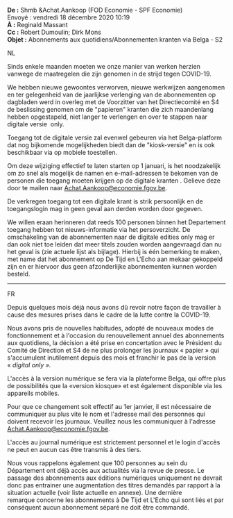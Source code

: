 **De :** Shmb &Achat.Aankoop (FOD Economie - SPF Economie)  
Envoyé : vendredi 18 décembre 2020 10:19  
**&Agrave; :** Reginald Massant  
**Cc :** Robert Dumoulin; Dirk Mons  
**Objet :** Abonnements aux quotidiens/Abonnementen kranten via Belga - S2

NL

Sinds enkele maanden moeten we onze manier van werken herzien vanwege de maatregelen die zijn genomen in de strijd tegen COVID-19.

We hebben nieuwe gewoontes verworven, nieuwe werkwijzen aangenomen en ter gelegenheid van de jaarlijkse verlenging van de abonnementen op dagbladen werd in overleg met de Voorzitter van het Directiecomité en S4 de beslissing genomen om de "papieren" kranten die zich maandenlang hebben opgestapeld, niet langer te verlengen en over te stappen naar digitale versie  only.

Toegang tot de digitale versie zal evenwel gebeuren via het Belga-platform dat nog bijkomende mogelijkheden biedt dan de "kiosk-versie" en is ook beschikbaar via op mobiele toestellen.

Om deze wijziging effectief te laten starten op 1 januari, is het noodzakelijk om zo snel als mogelijk de namen en e-mail-adressen te bekomen van de personen die toegang moeten krijgen op de digitale kranten . Gelieve deze door te mailen naar [Achat.Aankoop@economie.fgov.be](mailto:Achat.Aankoop@economie.fgov.be).

De verkregen toegang tot een digitale krant is strik persoonlijk en de toegangslogin mag in geen geval aan derden worden door gegeven.

We willen eraan herinneren dat reeds 100 personen binnen het Departement toegang hebben tot nieuws-informatie via het persoverzicht. De omschakeling van de abonnementen naar de digitale edities only mag er dan ook niet toe leiden dat meer titels zouden worden aangevraagd dan nu het geval is (zie actuele lijst als bijlage). Hierbij is één bemerking te maken, met name dat het abonnement op De Tijd en L'Echo aan mekaar gekoppeld zijn en er hiervoor dus geen afzonderlijke abonnementen kunnen worden besteld.

---

FR

Depuis quelques mois déjà nous avons dû revoir notre façon de travailler à cause des mesures prises dans le cadre de la lutte contre la COVID-19.

Nous avons pris de nouvelles habitudes, adopté de nouveaux modes de fonctionnement et à l'occasion du renouvellement annuel des abonnements aux quotidiens, la décision a été prise en concertation avec le Président du Comité de Direction et S4 de ne plus prolonger les journaux « papier » qui s'accumulent inutilement depuis des mois et franchir le pas de la version « _digital only »._

L'accès à la version numérique se fera via la plateforme Belga, qui offre plus de possibilités que la «version kiosque» et est également disponible via les appareils mobiles.

Pour que ce changement soit effectif au 1er janvier, il est nécessaire de communiquer au plus vite le nom et l'adresse mail des personnes qui doivent recevoir les journaux. Veuillez nous les communiquer à l'adresse [Achat.Aankoop@economie.fgov.be](mailto:Achat.Aankoop@economie.fgov.be).

L'accès au journal numérique est strictement personnel et le login d'accès ne peut en aucun cas être transmis à des tiers.

Nous vous rappelons également que 100 personnes au sein du Département ont déjà accès aux actualités via la revue de presse. Le passage des abonnements aux éditions numériques uniquement ne devrait donc pas entrainer une augmentation des titres demandés par rapport à la situation actuelle (voir liste actuelle en annexe). Une dernière remarque concerne les abonnements à De Tijd et L'Echo qui sont liés et par conséquent aucun abonnement séparé ne doit être commandé.

